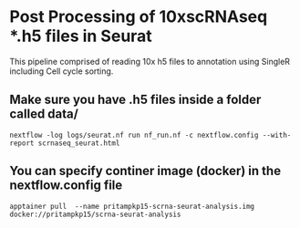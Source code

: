 # Post Processing of 10xscRNAseq *.h5 files in Seurat
This pipeline comprised of reading 10x h5 files to annotation using SingleR including Cell cycle sorting.

## Make sure you have .h5 files inside a folder called data/
```
nextflow -log logs/seurat.nf run nf_run.nf -c nextflow.config --with-report scrnaseq_seurat.html
```
## You can specify continer image (docker) in the nextflow.config file
```
apptainer pull  --name pritampkp15-scrna-seurat-analysis.img  docker://pritampkp15/scrna-seurat-analysis
```

